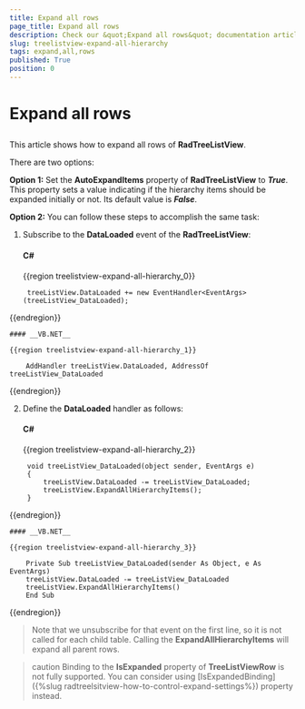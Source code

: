 ```yaml
---
title: Expand all rows
page_title: Expand all rows
description: Check our &quot;Expand all rows&quot; documentation article for the RadTreeListView {{ site.framework_name }} control.
slug: treelistview-expand-all-hierarchy
tags: expand,all,rows
published: True
position: 0
---
```


# Expand all rows



## 

This article shows how to expand all rows of __RadTreeListView__.

There are two options:

__Option 1:__ Set the __AutoExpandItems__ property of __RadTreeListView__ to ___True___. This property sets a value indicating if the hierarchy items should be expanded initially or not. Its default value is ___False___.
        

__Option 2:__ You can follow these steps to accomplish the same task:

1. Subscribe to the __DataLoaded__ event of the __RadTreeListView__:

	#### __C#__

	{{region treelistview-expand-all-hierarchy_0}}

		treeListView.DataLoaded += new EventHandler<EventArgs>(treeListView_DataLoaded);
{{endregion}}



	#### __VB.NET__

	{{region treelistview-expand-all-hierarchy_1}}

		AddHandler treeListView.DataLoaded, AddressOf treeListView_DataLoaded
{{endregion}}



2. Define the __DataLoaded__ handler as follows:

	#### __C#__

	{{region treelistview-expand-all-hierarchy_2}}

		void treeListView_DataLoaded(object sender, EventArgs e)
		{
	   		treeListView.DataLoaded -= treeListView_DataLoaded;
	    	treeListView.ExpandAllHierarchyItems();   
		}
{{endregion}}



	#### __VB.NET__

	{{region treelistview-expand-all-hierarchy_3}}

		Private Sub treeListView_DataLoaded(sender As Object, e As EventArgs)
	   	treeListView.DataLoaded -= treeListView_DataLoaded
	   	treeListView.ExpandAllHierarchyItems()
		End Sub
{{endregion}}





>Note that we unsubscribe for that event on the first line, so it is not called for each child table. Calling the __ExpandAllHierarchyItems__ will expand all parent rows.

>caution Binding to the __IsExpanded__ property of __TreeListViewRow__ is not fully supported. You can consider using [IsExpandedBinding]({%slug radtreelsitview-how-to-control-expand-settings%}) property instead.